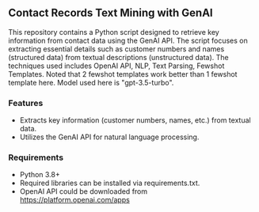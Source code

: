 ## Contact Records Text Mining with GenAI

This repository contains a Python script designed to retrieve key information from contact data using the GenAI API. The script focuses on extracting essential details such as customer numbers and names (structured data) from textual descriptions (unstructured data). The techniques used includes OpenAI API, NLP, Text Parsing, Fewshot Templates. Noted that 2 fewshot templates work better than 1 fewshot template here. Model used here is "gpt-3.5-turbo". 

### Features
- Extracts key information (customer numbers, names, etc.) from textual data.
- Utilizes the GenAI API for natural language processing.

### Requirements
- Python 3.8+ 
- Required libraries can be installed via requirements.txt.
- OpenAI API could be downloaded from https://platform.openai.com/apps
